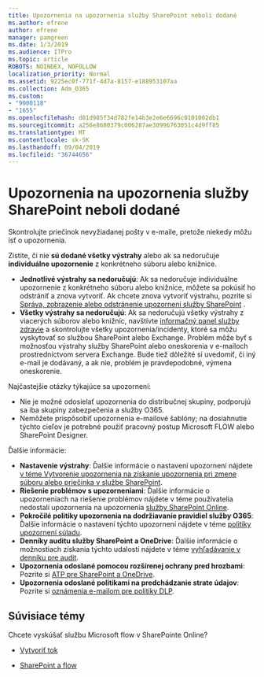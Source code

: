 ```yaml
---
title: Upozornenia na upozornenia služby SharePoint neboli dodané
ms.author: efrene
author: efrene
manager: pamgreen
ms.date: 1/3/2019
ms.audience: ITPro
ms.topic: article
ROBOTS: NOINDEX, NOFOLLOW
localization_priority: Normal
ms.assetid: 9225ec0f-771f-4d7a-8157-e188953107aa
ms.collection: Adm_O365
ms.custom:
- "9000118"
- "1655"
ms.openlocfilehash: d01d985f34d782fe14b3e2e6e6696c0101002db1
ms.sourcegitcommit: a256e8680379c006287ae30996763051c4d9ff85
ms.translationtype: MT
ms.contentlocale: sk-SK
ms.lasthandoff: 09/04/2019
ms.locfileid: "36744656"
---
```

# <a name="sharepoint-alert-notifications-not-delivered"></a>Upozornenia na upozornenia služby SharePoint neboli dodané

Skontrolujte priečinok nevyžiadanej pošty v e-maile, pretože niekedy môžu ísť o upozornenia.

Zistite, či nie **sú dodané všetky výstrahy** alebo ak sa nedoručuje **individuálne upozornenie** z konkrétneho súboru alebo knižnice.

- **Jednotlivé výstrahy sa nedoručujú**: Ak sa nedoručuje individuálne upozornenie z konkrétneho súboru alebo knižnice, môžete sa pokúsiť ho odstrániť a znova vytvoriť. Ak chcete znova vytvoriť výstrahu, pozrite si [Správa, zobrazenie alebo odstránenie upozornení služby SharePoint](https://support.office.com/article/manage-view-or-delete-sharepoint-alerts-99dfb19c-9a90-4a8c-aba1-aa8c8afb0de2?ui=en-US&rs=&ad=US#ID0EAADAAA=Online) .
- **Všetky výstrahy sa nedoručujú**: Ak sa nedoručujú všetky výstrahy z viacerých súborov alebo knižníc, navštívte [informačný panel služby zdravie](https://admin.microsoft.com/AdminPortal/Home#/servicehealth) a skontrolujte všetky upozornenia/incidenty, ktoré sa môžu vyskytovať so službou SharePoint alebo Exchange. Problém môže byť s možnosťou výstrahy služby SharePoint alebo oneskorenia v e-mailoch prostredníctvom servera Exchange. Bude tiež dôležité si uvedomiť, či iný e-mail je dodávaný, a ak nie, problém je pravdepodobné, výmena oneskorenie.

Najčastejšie otázky týkajúce sa upozornení:

- Nie je možné odosielať upozornenia do distribučnej skupiny, podporujú sa iba skupiny zabezpečenia a služby O365.
- Nemôžete prispôsobiť upozornenia e-mailové šablóny; na dosiahnutie týchto cieľov je potrebné použiť pracovný postup Microsoft FLOW alebo SharePoint Designer.

Ďalšie informácie:

- **Nastavenie výstrahy**: Ďalšie informácie o nastavení upozornení nájdete [v téme Vytvorenie upozornenia na získanie upozornenia pri zmene súboru alebo priečinka v službe SharePoint](https://support.office.com/article/create-an-alert-to-get-notified-when-a-file-or-folder-changes-in-sharepoint-e5a79e7b-a146-46da-a9ef-d65409ba8918).
- **Riešenie problémov s upozorneniami**: Ďalšie informácie o upozorneniach na riešenie problémov nájdete v téme používatelia nedostali upozornenia na upozornenia [služby SharePoint Online](https://docs.microsoft.com/sharepoint/support/sites/no-alert-notifications).
- **Pokročilé politiky upozornenia na dodržiavanie pravidiel služby O365**: Ďalšie informácie o nastavení týchto upozornení nájdete v téme [politiky upozornení súladu](https://docs.microsoft.com/office365/securitycompliance/alert-policies).
- **Denníky auditu služby SharePoint a OneDrive**: Ďalšie informácie o možnostiach získania týchto udalostí nájdete v téme [vyhľadávanie v denníku pre audit](https://docs.microsoft.com/office365/securitycompliance/search-the-audit-log-in-security-and-compliance#search-the-audit-log).
- **Upozornenia odoslané pomocou rozšírenej ochrany pred hrozbami**: Pozrite si [ATP pre SharePoint a OneDrive](https://docs.microsoft.com/office365/securitycompliance/atp-for-spo-odb-and-teams).
- **Upozornenia odoslané politikami na predchádzanie strate údajov**: Pozrite si [oznámenia e-mailom pre politiky DLP](https://docs.microsoft.com/office365/securitycompliance/use-notifications-and-policy-tips).

## <a name="related-topics"></a>Súvisiace témy

Chcete vyskúšať službu Microsoft flow v SharePointe Online?

- [Vytvoriť tok](https://support.office.com/article/a9c3e03b-0654-46af-a254-20252e580d01)

- [SharePoint a flow](https://flow.microsoft.com//blog/sharepoint-and-flow/)
